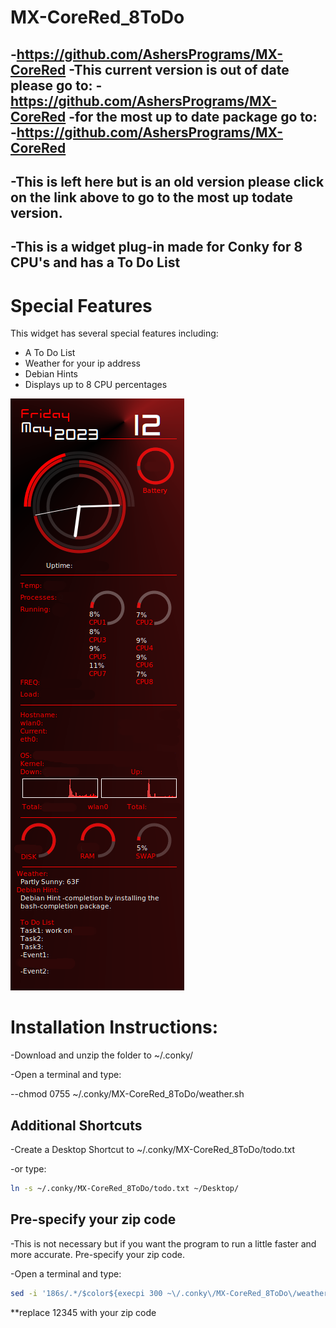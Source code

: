 # MX-CoreRed_8ToDo
-https://github.com/AshersPrograms/MX-CoreRed
-This current version is out of date please go to:
-https://github.com/AshersPrograms/MX-CoreRed
-for the most up to date package go to:
-https://github.com/AshersPrograms/MX-CoreRed
-
-This is left here but is an old version please click on the link above to go to the most up todate version.
-
-This is a widget plug-in made for Conky for 8 CPU's and has a To Do List
-
# Special Features
This widget has several special features including: 
- A To Do List
- Weather for your ip address
- Debian Hints
- Displays up to 8 CPU percentages


![alt text](https://github.com/AshersPrograms/MX-CoreRed_8ToDo/blob/main/conkyrc2coreRed_8ToDo.png?raw=true)

# Installation Instructions:
-Download and unzip the folder to ~/.conky/

-Open a terminal and type:

--chmod 0755 ~/.conky/MX-CoreRed_8ToDo/weather.sh

## Additional Shortcuts
-Create a Desktop Shortcut to ~/.conky/MX-CoreRed_8ToDo/todo.txt

-or type:
```bash
ln -s ~/.conky/MX-CoreRed_8ToDo/todo.txt ~/Desktop/
```
## Pre-specify your zip code
-This is not necessary but if you want the program to run a little faster and more accurate. Pre-specify your zip code.

-Open a terminal and type:
```bash
sed -i '186s/.*/$color${execpi 300 ~\/.conky\/MX-CoreRed_8ToDo\/weather.sh 12345}/' ~/.conky/MX-CoreRed_8ToDo/conkyrc2coreRed_8ToDo
```
**replace 12345 with your zip code
